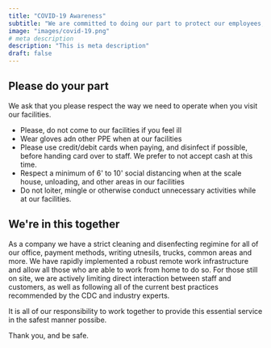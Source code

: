 ```yaml
---
title: "COVID-19 Awareness"
subtitle: "We are committed to doing our part to protect our employees, customers and the general public"
image: "images/covid-19.png"
# meta description
description: "This is meta description"
draft: false
---
```


## Please do your part

We ask that you please respect the way we need to operate when you visit our facilities.

* Please, do not come to our facilities if you feel ill
* Wear gloves adn other PPE when at our facilities
* Please use credit/debit cards when paying, and disinfect if possible, before handing card over to staff. We prefer to not accept cash at this time.
* Respect a minimum of 6' to 10' social distancing when at the scale house, unloading, and other areas in our facilities
* Do not loiter, mingle or otherwise conduct unnecessary activities while at our facilities.

## We're in this together

As a company we have a strict cleaning and disenfecting regimine for all of our office, payment methods, writing utnesils, trucks, common areas and more. We have rapidly implemented a robust remote work infrastructure and allow all those who are able to work from home to do so.
For those still on site, we are actively limiting direct interaction between staff and customers, as well as following all of the current best practices recommended by the CDC and industry experts.

It is all of our responsibility to work together to provide this essential service in the safest manner possibe.

Thank you, and be safe.